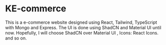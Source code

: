 # KE-commerce

This is a e-commerce website designed using React, Tailwind, TypeScript with Mongo and Express.
The UI is done using ShadCN and Material UI until now.
Hopefully, I will choose ShadCN over Material UI ,
Icons: React Icons.
and so on.
